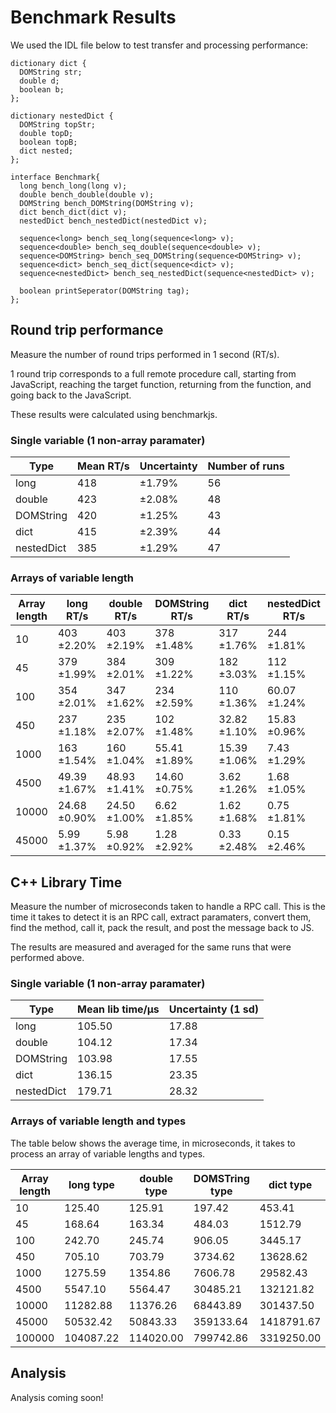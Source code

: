 # Benchmark Results

We used the IDL file below to test transfer and processing performance:

```idl
dictionary dict {
  DOMString str;
  double d;
  boolean b;
};

dictionary nestedDict {
  DOMString topStr;
  double topD;
  boolean topB;
  dict nested;
};

interface Benchmark{
  long bench_long(long v);
  double bench_double(double v);
  DOMString bench_DOMString(DOMString v);
  dict bench_dict(dict v);
  nestedDict bench_nestedDict(nestedDict v);

  sequence<long> bench_seq_long(sequence<long> v);
  sequence<double> bench_seq_double(sequence<double> v);
  sequence<DOMString> bench_seq_DOMString(sequence<DOMString> v);
  sequence<dict> bench_seq_dict(sequence<dict> v);
  sequence<nestedDict> bench_seq_nestedDict(sequence<nestedDict> v);

  boolean printSeperator(DOMString tag);
};
```

## Round trip performance
Measure the number of round trips performed in 1 second (RT/s).

1 round trip corresponds to a full remote procedure call, starting from JavaScript, reaching the target function, returning from the function, and going back to the JavaScript.

These results were calculated using benchmarkjs.


### Single variable (1 non-array paramater)

| Type               | Mean RT/s | Uncertainty| Number of runs |
|--------------------|-----------|------------|----------------|
| long               | 418       | ±1.79%     | 56             |
| double             | 423       | ±2.08%     | 48             |
| DOMString          | 420       | ±1.25%     | 43             |
| dict               | 415       | ±2.39%     | 44             |
| nestedDict         | 385       | ±1.29%     | 47             |

### Arrays of variable length

| Array length | long RT/s     | double RT/s  | DOMString RT/s | dict RT/s    | nestedDict RT/s |
|--------------|---------------|--------------|----------------|--------------|-----------------|
| 10           | 403 ±2.20%    | 403 ±2.19%   | 378 ±1.48%     | 317 ±1.76%   | 244 ±1.81%      |
| 45           | 379 ±1.99%    | 384 ±2.01%   | 309 ±1.22%     | 182 ±3.03%   | 112 ±1.15%      |
| 100          | 354 ±2.01%    | 347 ±1.62%   | 234 ±2.59%     | 110 ±1.36%   | 60.07 ±1.24%    |
| 450          | 237 ±1.18%    | 235 ±2.07%   | 102 ±1.48%     | 32.82 ±1.10% | 15.83 ±0.96%    |
| 1000         | 163 ±1.54%    | 160 ±1.04%   | 55.41 ±1.89%   | 15.39 ±1.06% | 7.43 ±1.29%     |
| 4500         | 49.39 ±1.67%  | 48.93 ±1.41% | 14.60 ±0.75%   | 3.62 ±1.26%  | 1.68 ±1.05%     |
| 10000        | 24.68 ±0.90%  | 24.50 ±1.00% | 6.62 ±1.85%    | 1.62 ±1.68%  | 0.75 ±1.81%     |
| 45000        | 5.99 ±1.37%   | 5.98 ±0.92%  | 1.28 ±2.92%    | 0.33 ±2.48%  | 0.15 ±2.46%     |


## C++ Library Time
Measure the number of microseconds taken to handle a RPC call.
This is the time it takes to detect it is an RPC call, extract paramaters, convert them, find the method, call it, pack the result, and post the message back to JS.

The results are measured and averaged for the same runs that were performed above.

### Single variable (1 non-array paramater)

| Type               | Mean lib time/μs  | Uncertainty (1 sd)|
|--------------------|-------------------|-------------------|
| long               | 105.50            | 17.88             |
| double             | 104.12            | 17.34             |
| DOMString          | 103.98            | 17.55             |
| dict               | 136.15            | 23.35             |
| nestedDict         | 179.71            | 28.32             |

### Arrays of variable length and types
The table below shows the average time, in microseconds, it takes to process an array of variable lengths and types.

| Array length | long type | double type | DOMSTring type | dict type | nestedDict type |
|--------------|-----------|-------------|----------------|-----------|-----------------|
| 10           | 125.40    | 125.91      | 197.42         | 453.41    | 861.02          |
| 45           | 168.64    | 163.34      | 484.03         | 1512.79   | 3272.52         |
| 100          | 242.70    | 245.74      | 906.05         | 3445.17   | 7009.90         |
| 450          | 705.10    | 703.79      | 3734.62        | 13628.62  | 28198.18        |
| 1000         | 1275.59   | 1354.86     | 7606.78        | 29582.43  | 63493.50        |
| 4500         | 5547.10   | 5564.47     | 30485.21       | 132121.82 | 292827.69       |
| 10000        | 11282.88  | 11376.26    | 68443.89       | 301437.50 | 632956.25       |
| 45000        | 50532.42  | 50843.33    | 359133.64      | 1418791.67| 3242286.00      |
| 100000       | 104087.22 | 114020.00   | 799742.86      | 3319250.00| 7347985.00      |

## Analysis
Analysis coming soon! 
